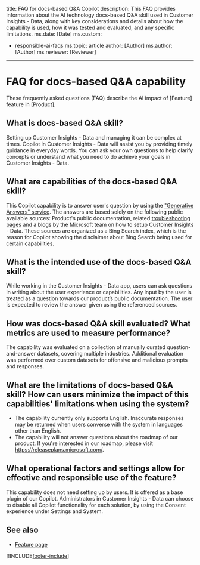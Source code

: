 title: FAQ for docs-based Q&A Copilot
description: This FAQ provides information about the AI technology docs-based Q&A skill used in Customer Insights - Data, along with key considerations and details about how the capability is used, how it was tested and evaluated, and any specific limitations.
ms.date: [Date]
ms.custom: 
  - responsible-ai-faqs
ms.topic: article
author: [Author]
ms.author: [Author]
ms.reviewer: [Reviewer]
---

# FAQ for docs-based Q&A capability 

These frequently asked questions (FAQ) describe the AI impact of [Feature] feature in [Product].

## What is docs-based Q&A skill?

Setting up Customer Insights - Data and managing it can be complex at times. Copilot in Customer Insights - Data will assist you by providing timely guidance in everyday words. You can ask your own questions to help clarify concepts or understand what you need to do achieve your goals in Customer Insights - Data.

## What are capabilities of the docs-based Q&A skill?

This Copilot capability is to answer user's question by using the ["Generative Answers" service](https://learn.microsoft.com/power-virtual-agents/nlu-boost-conversations#ai-response-generation-training-model-and-usage-notes). The answers are based solely on the following public available sources: Product's public documentation, related [troubleshooting pages](https://learn.microsoft.com/troubleshoot/dynamics-365/customer-insights/welcome-customer-insights) and a blogs by the Microsoft team on how to setup Customer Insights - Data. These sources are organized as a Bing Search index, which is the reason for Copilot showing the disclaimer about Bing Search being used for certain capabilities. 

## What is the intended use of the docs-based Q&A skill?

While working in the Customer Insights - Data app, users can ask questions in writing about the user experience or capabilities. Any input by the user is treated as a question towards our product’s public documentation. The user is expected to review the answer given using the referenced sources.

## How was docs-based Q&A skill evaluated? What metrics are used to measure performance?

The capability was evaluated on a collection of manually curated question-and-answer datasets, covering multiple industries.
Additional evaluation was performed over custom datasets for offensive and malicious prompts and responses.

## What are the limitations of docs-based Q&A skill? How can users minimize the impact of this capabilities' limitations when using the system?

- The capability currently only supports English. Inaccurate responses may be returned when users converse with the system in languages other than English.
- The capability will not answer questions about the roadmap of our product. If you're interested in our roadmap, please visit https://releaseplans.microsoft.com/. 

## What operational factors and settings allow for effective and responsible use of the feature?

This capability does not need setting up by users. It is offered as a base plugin of our Copilot. Administrators in Customer Insights - Data can choose to disable all Copilot functionality for each solution, by using the Consent experience under Settings and System.

## See also

- [Feature page]([Link])

[!INCLUDE[footer-include](../includes/footer-banner.md)]
